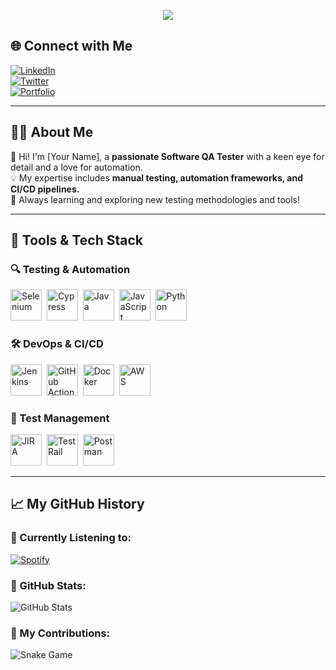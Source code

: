 <p align="center">
  <img src="https://capsule-render.vercel.app/api?text=Hey Everyone!🕹️&animation=fadeIn&type=waving&color=gradient&height=100"/>
</p>

## 🌐 Connect with Me  
[![LinkedIn](https://img.shields.io/badge/-LinkedIn-blue?style=flat&logo=Linkedin&logoColor=white)](https://www.linkedin.com/in/your-linkedin/)  
[![Twitter](https://img.shields.io/badge/-Twitter-blue?style=flat&logo=Twitter&logoColor=white)](https://twitter.com/your_twitter/)  
[![Portfolio](https://img.shields.io/badge/-Portfolio-black?style=flat&logo=web&logoColor=white)](https://yourportfolio.com)  

---

## 👨‍💻 About Me  
🚀 Hi! I'm [Your Name], a **passionate Software QA Tester** with a keen eye for detail and a love for automation.  
💡 My expertise includes **manual testing, automation frameworks, and CI/CD pipelines.**  
📖 Always learning and exploring new testing methodologies and tools!  

---

## 🧰 Tools & Tech Stack  

### 🔍 Testing & Automation  
<p align="left">
  <img src="https://cdn.jsdelivr.net/gh/devicons/devicon/icons/selenium/selenium-original.svg" title="Selenium" alt="Selenium" width="50" height="50"/>&nbsp;
  <img src="https://cdn.jsdelivr.net/gh/devicons/devicon/icons/cypress/cypress-original.svg" title="Cypress" alt="Cypress" width="50" height="50"/>&nbsp;
  <img src="https://cdn.jsdelivr.net/gh/devicons/devicon/icons/java/java-original.svg" title="Java" alt="Java" width="50" height="50"/>&nbsp;
  <img src="https://cdn.jsdelivr.net/gh/devicons/devicon/icons/javascript/javascript-original.svg" title="JavaScript" alt="JavaScript" width="50" height="50"/>&nbsp;
  <img src="https://cdn.jsdelivr.net/gh/devicons/devicon/icons/python/python-original.svg" title="Python" alt="Python" width="50" height="50"/>&nbsp;
</p>  

### 🛠️ DevOps & CI/CD  
<p align="left">
  <img src="https://cdn.jsdelivr.net/gh/devicons/devicon/icons/jenkins/jenkins-original.svg" title="Jenkins" alt="Jenkins" width="50" height="50"/>&nbsp;
  <img src="https://cdn.jsdelivr.net/gh/devicons/devicon/icons/github/github-original.svg" title="GitHub Actions" alt="GitHub Actions" width="50" height="50"/>&nbsp;
  <img src="https://cdn.jsdelivr.net/gh/devicons/devicon/icons/docker/docker-original.svg" title="Docker" alt="Docker" width="50" height="50"/>&nbsp;
  <img src="https://cdn.jsdelivr.net/gh/devicons/devicon/icons/aws/aws-original.svg" title="AWS" alt="AWS" width="50" height="50"/>&nbsp;
</p>  

### 📝 Test Management  
<p align="left">
  <img src="https://cdn.jsdelivr.net/gh/devicons/devicon/icons/jira/jira-original.svg" title="JIRA" alt="JIRA" width="50" height="50"/>&nbsp;
  <img src="https://img.icons8.com/color/50/000000/testrail.png" title="TestRail" alt="TestRail" width="50" height="50"/>&nbsp;
  <img src="https://img.icons8.com/external-tal-revivo-color-tal-revivo/50/000000/postman-api.png" title="Postman" alt="Postman" width="50" height="50"/>&nbsp;
</p>  

---

## 📈 My GitHub History  

### 🎵 Currently Listening to:  
[![Spotify](https://spotify-github-profile.vercel.app/api/view?uid=your_spotify_username&cover_image=true&theme=default)](https://open.spotify.com/user/your_spotify_username)  

### 🚀 GitHub Stats:  
![GitHub Stats](https://github-readme-stats.vercel.app/api?username=your_github_username&show_icons=true&theme=tokyonight)  

### 🐍 My Contributions:  
![Snake Game](https://github.com/your_github_username/your_github_username/blob/output/github-contribution-grid-snake.svg)  
